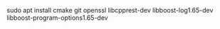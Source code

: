 sudo apt install cmake git openssl libcpprest-dev libboost-log1.65-dev libboost-program-options1.65-dev